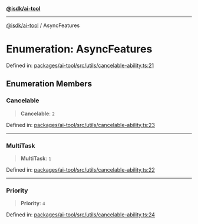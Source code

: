 [**@isdk/ai-tool**](../README.md)

***

[@isdk/ai-tool](../globals.md) / AsyncFeatures

# Enumeration: AsyncFeatures

Defined in: [packages/ai-tool/src/utils/cancelable-ability.ts:21](https://github.com/isdk/ai-tool.js/blob/62dd65284e1c50d2e8546a14ae292154369bdb2c/src/utils/cancelable-ability.ts#L21)

## Enumeration Members

### Cancelable

> **Cancelable**: `2`

Defined in: [packages/ai-tool/src/utils/cancelable-ability.ts:23](https://github.com/isdk/ai-tool.js/blob/62dd65284e1c50d2e8546a14ae292154369bdb2c/src/utils/cancelable-ability.ts#L23)

***

### MultiTask

> **MultiTask**: `1`

Defined in: [packages/ai-tool/src/utils/cancelable-ability.ts:22](https://github.com/isdk/ai-tool.js/blob/62dd65284e1c50d2e8546a14ae292154369bdb2c/src/utils/cancelable-ability.ts#L22)

***

### Priority

> **Priority**: `4`

Defined in: [packages/ai-tool/src/utils/cancelable-ability.ts:24](https://github.com/isdk/ai-tool.js/blob/62dd65284e1c50d2e8546a14ae292154369bdb2c/src/utils/cancelable-ability.ts#L24)
